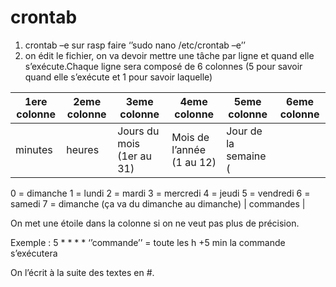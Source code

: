 # crontab

1. crontab –e sur rasp faire ‘’sudo nano /etc/crontab –e’’
2. on édit le fichier, on va devoir mettre une tâche par ligne et quand elle s’exécute.Chaque ligne sera composé de 6 colonnes (5 pour savoir quand elle s’exécute et 1 pour savoir laquelle)

| 1ere colonne | 2eme colonne | 3eme colonne | 4eme colonne | 5eme colonne | 6eme colonne |
| --- | --- | --- | --- | --- | --- |
| minutes | heures | Jours du mois (1er au 31) | Mois de l’année (1 au 12) | Jour de la semaine (
0 = dimanche
1 = lundi
2 = mardi
3 = mercredi
4 = jeudi
5 = vendredi
6 = samedi
7 = dimanche
(ça va du dimanche au dimanche) | commandes |

On met une étoile dans la colonne si on ne veut pas plus de précision.

Exemple : 5 * * * * ‘’commande’’ = toute les h +5 min la commande s’exécutera

On l’écrit à la suite des textes en #.